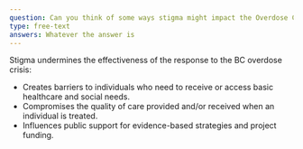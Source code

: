 ```yaml
---
question: Can you think of some ways stigma might impact the Overdose Crisis in the relations between PWUS and Health institutions?
type: free-text
answers: Whatever the answer is
---
```

<!--- This is where the rich feedback goes -->
Stigma undermines the effectiveness of the response to the BC overdose crisis:
- Creates barriers to individuals who need to receive or access basic healthcare and social needs.
- Compromises the quality of care provided and/or received when an individual is treated.
- Influences public support for evidence-based strategies and project funding.
